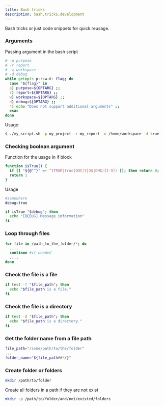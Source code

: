 ```yaml
---
title: Bash tricks
description: bash,tricks,development
---
```


Bash tricks or just code snippets for quick reusage.

### Arguments

Passing argument in the bash script

```bash
# -p purpose
# -r report 
# -w workspace
# -d debug
while getopts p:r:w:d: flag; do
  case "${flag}" in
  p) purpose=${OPTARG} ;;
  r) report=${OPTARG} ;;
  w) workspace=${OPTARG} ;;
  d) debug=${OPTARG} ;;
  *) echo "Does not support additional arguments" ;;
  esac
done
```

Usage:

```bash
$ ./my_script.sh -p my_project -r my_report -w /home/workspace -d true
```

### Checking boolean argument

Function for the usage in if block

```bash
function isTrue() {
  if [[ "${@^^}" =~ ^(TRUE|true|OUI|Y|O$|ON$|[1-9]) ]]; then return 0; fi
  return 1
}
```

Usage

```bash
#somewhere
debug=true

if isTrue "$debug"; then
  echo "[DEBUG] Message information"
fi
```

### Loop through files

```bash
for file in /path_to_the_folder/*; do
  ....
  continue #if needed
  ....
done
```

### Check the file is a file

```bash
if test -f "$file_path"; then
  echo "$file_path is a file."
fi
```

### Check the file is a directory

```bash
if test -d "$file_path"; then
  echo "$file_path is a directory."
fi
```

### Get the folder name from a file path

```bash
file_path="/some/path/to/the/folder"
...
folder_name="${file_path##*/}"
```

### Create folder or folders
```bash
mkdir /path/to/folder
```
Create all folders in a path if they are not exist
```bash
mkdir -p /path/to/folder/and/not/existed/folders
```